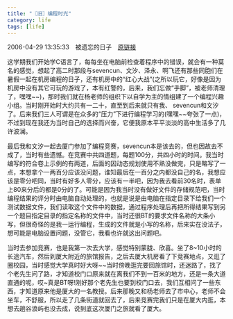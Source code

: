 ```yaml
---
title: "〖旧〗编程时光"
category: life
tags: [life]
---
```


2006-04-29 13:35:33　被遗忘的日子　<a target="_blank" href="http://maxintlny.blog.163.com/blog/static/52748902006329135330/">原链接</a> 
<p>
	这学期我们开始学C语言了，每每坐在电脑前检查着程序中的错误，就会有一种莫名的感觉，想起了高二时那段与sevencun、文汐、泽永、啊飞还有那些同胞们在暑假一起在机房编程的日子，还有机房中的“红心大战”(之所以玩它，好像是因为机房中没有其它可玩的游戏了，本有红警的，后来，我们忘做“手脚”，被老师清理了，嘿嘿~~)，那时我们就在杨老师的组织下以自学为主的情组建了一个编程兴趣小组。当时刚开始时大约共有一二十，直至到后来就只有我、 sevencun和文汐了。后来我们三人可谓是在众多的“压力”下进行编程学习的(嘿嘿~~夸张了一点)，不过到现在我还为当时自己的选择而兴奋，它便我原本平平淡淡的高中生活多了几许波澜。
</p>
<p>
	最后我和文汐一起去厦门参加了编程竞赛，sevencun本是该去的，但也因故去不成了，当时有些遗憾。在竞赛中共四道题，每题100分，共四小时的时间。我当时编写的符合卷上示例的有两道，后面的因动态规划使用不熟没做完，只是略写了一点，本想拿个一两百分应该没问题，谁知最后在一百分之内都没自己的名，我想应该是零分吧同，当时有好多人零分，应该有一半吧，因为我去看前30名时，表单上80来分后的都是0分的了。可能是因为我当时没有做好文件的存储规范吧，当时编程结果的评分时由电脑自动处理的，也就是说是由电脑在指定目录下给我们一个测试数据文件，我们读取这个文件中的数据，通过程序处理后再把所得结果写到另一个题目指定目录的指定名称的文件中，当时还很BT的要求文件名称的大条小写，但很奇怪的是我一运行编程，生成的文件就是小写的名称，后来实在没法子，想可能是电脑设置问题，没管它，我看也许就这出问题吧。
</p>
<p>
	当时去参加竞赛，也是我第一次去大学，感觉特别蒙胧、欣喜。坐了8~10小时的长途汽车，然后到厦大附近的旅馆报告，之后去厦大机房看了下竞赛地点，又逛了圈校园，当时感觉大学真时好大呀~~当时傍晚逛完要回旅馆时，还迷路了，找了个老先生问了路，才知道校门口原来就在离我们不到一百米的地方，还是一条大道直通的呢，哎~真是BT呀!刚好那个老先生也要到校门口去，我们互相问了一些东西，才知道原来他是厦大的一名教授。后来那晚又和杨老师去了市中心，老师不会坐车，不舒服，所以走了几条街道就回去了，后来竞赛完我们只是在厦大内逛，本想去趟谷浪屿也没去成，说到底这次厦门之旅就看了厦大。
</p>